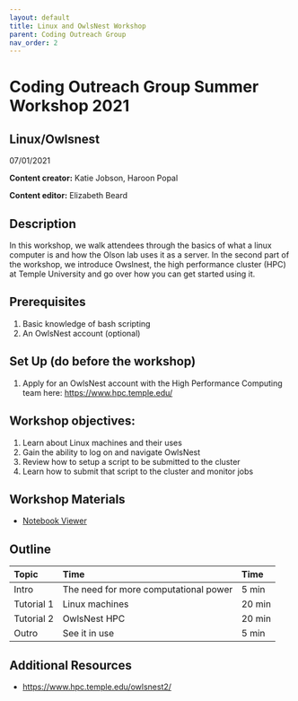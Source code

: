 ```yaml
---
layout: default
title: Linux and OwlsNest Workshop
parent: Coding Outreach Group
nav_order: 2
---
```


# Coding Outreach Group Summer Workshop 2021
## **Linux/Owlsnest**
07/01/2021

__**Content creator:**__ Katie Jobson, Haroon Popal

__**Content editor:**__ Elizabeth Beard


## Description
In this workshop, we walk attendees through the basics of what a linux computer is and how the Olson lab uses it as a server. In the second part of the workshop, we introduce Owslnest, the high performance cluster (HPC) at Temple University and go over how you can get started using it.

## Prerequisites
1. Basic knowledge of bash scripting
2. An OwlsNest account (optional)

## Set Up (do before the workshop)
1. Apply for an OwlsNest account with the High Performance Computing team here: https://www.hpc.temple.edu/
    
## Workshop objectives:
1. Learn about Linux machines and their uses
2. Gain the ability to log on and navigate OwlsNest
3. Review how to setup a script to be submitted to the cluster
4. Learn how to submit that script to the cluster and monitor jobs

## Workshop Materials
- [Notebook Viewer](https://tu-coding-outreach-group.github.io/cog_summer_workshops_2021/linux-owlsnest/index.html)

## Outline
| Topic      | Time                                  | Time   |
|:-----------|:--------------------------------------|:-------|
| Intro      | The need for more computational power | 5 min  |
| Tutorial 1 | Linux machines                        | 20 min |
| Tutorial 2 | OwlsNest HPC                          | 20 min |
| Outro      | See it in use                         | 5 min  | 

## Additional Resources
- https://www.hpc.temple.edu/owlsnest2/
